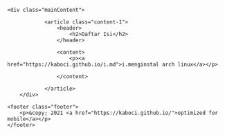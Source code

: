 <head>
  <link rel="stylesheet" type="text/css" href="style.css">
  <script type="text/javascript" src="nav.js"></script>
</head>

<div class="body">
<link rel="stylesheet" type="text/css" href="https://fonts.googleapis.com/css?family=Lobster">

	<div class="mainContent">

				<article class="content-1">	
					<header>
						<h2>Daftar Isi</h2>
					</header>
					
					<content>
						<p><a href="https://kaboci.github.io/i.md">i.menginstal arch linux</a></p>
						
					</content>
				
				</article>
		</div>
	
	<footer class="footer">
		<p>&copy; 2021 <a href="https://kaboci.github.io/">optimized for mobile</a></p>
	</footer>
  
</div>
